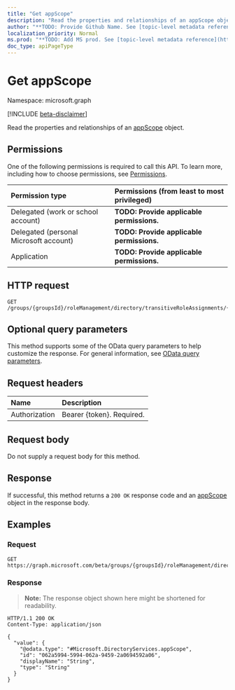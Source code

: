 ```yaml
---
title: "Get appScope"
description: "Read the properties and relationships of an appScope object."
author: "**TODO: Provide Github Name. See [topic-level metadata reference](https://msgo.azurewebsites.net/add/document/guidelines/metadata.html#topic-level-metadata)**"
localization_priority: Normal
ms.prod: "**TODO: Add MS prod. See [topic-level metadata reference](https://msgo.azurewebsites.net/add/document/guidelines/metadata.html#topic-level-metadata)**"
doc_type: apiPageType
---
```


# Get appScope
Namespace: microsoft.graph

[!INCLUDE [beta-disclaimer](../../includes/beta-disclaimer.md)]

Read the properties and relationships of an [appScope](../resources/appscope.md) object.

## Permissions
One of the following permissions is required to call this API. To learn more, including how to choose permissions, see [Permissions](/graph/permissions-reference).

|Permission type|Permissions (from least to most privileged)|
|:---|:---|
|Delegated (work or school account)|**TODO: Provide applicable permissions.**|
|Delegated (personal Microsoft account)|**TODO: Provide applicable permissions.**|
|Application|**TODO: Provide applicable permissions.**|

## HTTP request

<!-- {
  "blockType": "ignored"
}
-->
``` http
GET /groups/{groupsId}/roleManagement/directory/transitiveRoleAssignments/{unifiedRoleAssignmentId}/appScope
```

## Optional query parameters
This method supports some of the OData query parameters to help customize the response. For general information, see [OData query parameters](/graph/query-parameters).

## Request headers
|Name|Description|
|:---|:---|
|Authorization|Bearer {token}. Required.|

## Request body
Do not supply a request body for this method.

## Response

If successful, this method returns a `200 OK` response code and an [appScope](../resources/appscope.md) object in the response body.

## Examples

### Request
<!-- {
  "blockType": "request",
  "name": "get_appscope"
}
-->
``` http
GET https://graph.microsoft.com/beta/groups/{groupsId}/roleManagement/directory/transitiveRoleAssignments/{unifiedRoleAssignmentId}/appScope
```


### Response
>**Note:** The response object shown here might be shortened for readability.
<!-- {
  "blockType": "response",
  "truncated": true,
  "@odata.type": "Microsoft.DirectoryServices.appScope"
}
-->
``` http
HTTP/1.1 200 OK
Content-Type: application/json

{
  "value": {
    "@odata.type": "#Microsoft.DirectoryServices.appScope",
    "id": "062a5994-5994-062a-9459-2a0694592a06",
    "displayName": "String",
    "type": "String"
  }
}
```


